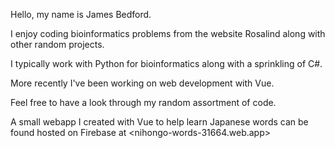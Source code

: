 Hello, my name is James Bedford.

I enjoy coding bioinformatics problems from the website Rosalind along with other random projects.

I typically work with Python for bioinformatics along with a sprinkling of C#.

More recently I've been working on web development with Vue.

Feel free to have a look through my random assortment of code.


A small webapp I created with Vue to help learn Japanese words can be found hosted on Firebase at <nihongo-words-31664.web.app>
